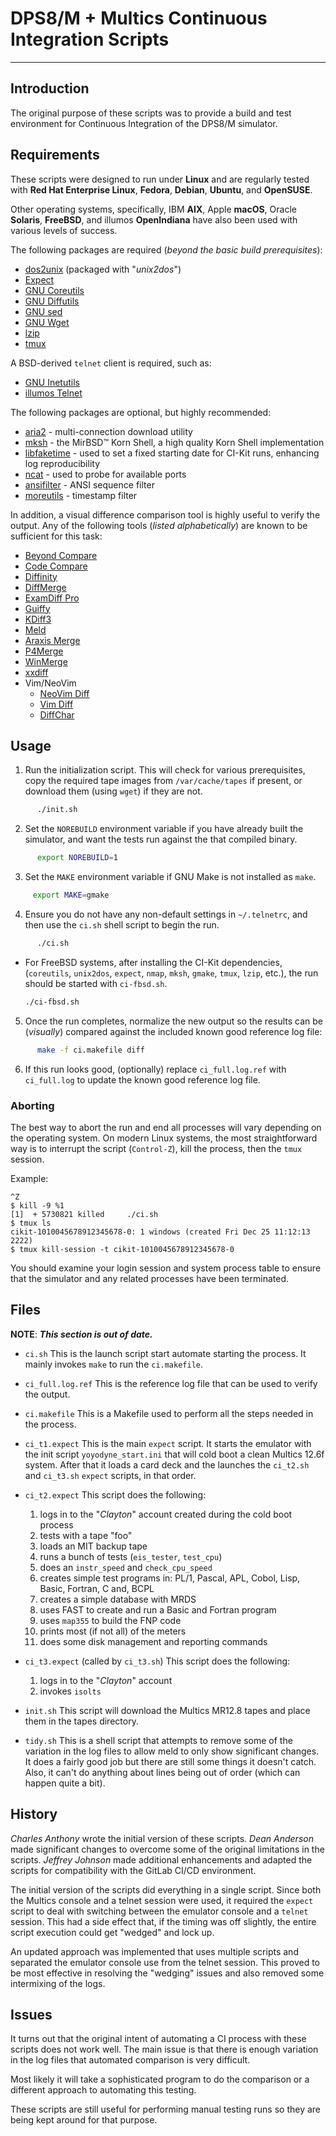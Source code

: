 <!-- SPDX-License-Identifier: MIT-0 -->
<!-- scspell-id: ebdd502d-f777-11ec-9466-80ee73e9b8e7 -->
<!-- Copyright (c) 2021-2023 The DPS8M Development Team -->

# DPS8/M + Multics Continuous Integration Scripts

-------------------------------------------------

## Introduction

 The original purpose of these scripts was to provide a build and
 test environment for Continuous Integration of the DPS8/M simulator.

## Requirements

 These scripts were designed to run under **Linux** and are regularly tested
 with **Red Hat Enterprise Linux**, **Fedora**, **Debian**, **Ubuntu**,
 and **OpenSUSE**.

 Other operating systems, specifically, IBM **AIX**, Apple **macOS**, Oracle
 **Solaris**, **FreeBSD**, and illumos **OpenIndiana** have also been used
 with various levels of success.

 The following packages are required (*beyond the basic build prerequisites*):
   * [dos2unix](https://waterlan.home.xs4all.nl/dos2unix.html)
     (packaged with "*unix2dos*")
   * [Expect](https://core.tcl-lang.org/expect/)
   * [GNU Coreutils](https://www.gnu.org/software/coreutils/)
   * [GNU Diffutils](https://www.gnu.org/software/diffutils/)
   * [GNU sed](https://www.gnu.org/software/sed/)
   * [GNU Wget](https://www.gnu.org/software/wget/)
   * [lzip](https://www.nongnu.org/lzip/)
   * [tmux](https://tmux.github.io/)

 A BSD-derived `telnet` client is required, such as:
   * [GNU Inetutils](https://www.gnu.org/software/inetutils/)
   * [illumos Telnet](https://github.com/illumos/illumos-gate/tree/master/usr/src/cmd/cmd-inet/)

 The following packages are optional, but highly recommended:
   * [aria2](https://aria2.github.io/) - multi-connection download utility
   * [mksh](http://www.mirbsd.org/mksh.htm) - the MirBSD™ Korn Shell, a
       high quality Korn Shell implementation
   * [libfaketime](https://github.com/wolfcw/libfaketime/) - used to set a
       fixed starting date for CI-Kit runs, enhancing log reproducibility
   * [ncat](https://nmap.org/ncat/) - used to probe for available ports
   * [ansifilter](https://gitlab.com/saalen/ansifilter) - ANSI sequence filter
   * [moreutils](https://joeyh.name/code/moreutils/) - timestamp filter

 In addition, a visual difference comparison tool is highly useful to
 verify the output. Any of the following tools (*listed alphabetically*)
 are known to be sufficient for this task:
   * [Beyond Compare](https://www.scootersoftware.com/)
   * [Code Compare](https://www.devart.com/codecompare/)
   * [Diffinity](https://truehumandesign.se/s_diffinity.php)
   * [DiffMerge](https://sourcegear.com/diffmerge/)
   * [ExamDiff Pro](https://www.prestosoft.com/edp_examdiffpro.asp)
   * [Guiffy](https://www.guiffy.com/)
   * [KDiff3](https://github.com/KDE/kdiff3/)
   * [Meld](https://meldmerge.org/)
   * [Araxis Merge](https://www.araxis.com/merge/)
   * [P4Merge](https://www.perforce.com/downloads/visual-merge-tool/)
   * [WinMerge](https://github.com/winmerge/winmerge/)
   * [xxdiff](https://furius.ca/xxdiff/)
   * Vim/NeoVim
     * [NeoVim Diff](https://neovim.io/doc/user/diff.html)
     * [Vim Diff](https://vimhelp.org/diff.txt.html)
     * [DiffChar](https://github.com/rickhowe/diffchar.vim#readme)

## Usage

 1. Run the initialization script. This will check for various prerequisites,
    copy the required tape images from `/var/cache/tapes` if present, or
    download them (using `wget`) if they are not.
```sh
      ./init.sh
```

 2. Set the `NOREBUILD` environment variable if you have already built the
    simulator, and want the tests run against the that compiled binary.
```sh
      export NOREBUILD=1
```

 3. Set the `MAKE` environment variable if GNU Make is not installed as `make`.
 ```sh
      export MAKE=gmake
 ```

 4. Ensure you do not have any non-default settings in `~/.telnetrc`, and
    then use the `ci.sh` shell script to begin the run.
```sh
      ./ci.sh
```
 * For FreeBSD systems, after installing the CI-Kit dependencies,
   (`coreutils`, `unix2dos`, `expect`, `nmap`, `mksh`, `gmake`,
   `tmux`, `lzip`, etc.), the run should be started with `ci-fbsd.sh`.

   ```sh
   ./ci-fbsd.sh
   ```

 5. Once the run completes, normalize the new output so the results can be
    (*visually*) compared against the included known good reference log file:
```sh
      make -f ci.makefile diff
```

 6. If this run looks good, (optionally) replace `ci_full.log.ref` with
    `ci_full.log` to update the known good reference log file.

### Aborting

The best way to abort the run and end all processes will vary depending on the
operating system. On modern Linux systems, the most straightforward way is to
interrupt the script (`Control-Z`), kill the process, then the `tmux` session.

Example:
```text
^Z
$ kill -9 %1
[1]  + 5730821 killed     ./ci.sh
$ tmux ls
cikit-1010045678912345678-0: 1 windows (created Fri Dec 25 11:12:13 2222)
$ tmux kill-session -t cikit-1010045678912345678-0
```

You should examine your login session and system process table to ensure that
the simulator and any related processes have been terminated.

## Files

**NOTE**: ***This section is out of date.***

* `ci.sh`
  This is the launch script start automate starting the process. It mainly
  invokes `make` to run the `ci.makefile`.

* `ci_full.log.ref`
  This is the reference log file that can be used to verify the output.

* `ci.makefile`
  This is a Makefile used to perform all the steps needed in the process.

* `ci_t1.expect`
  This is the main `expect` script. It starts the emulator with the init
  script `yoyodyne_start.ini` that will cold boot a clean Multics 12.6f
  system. After that it loads a card deck and the launches the `ci_t2.sh`
  and `ci_t3.sh` `expect` scripts, in that order.

* `ci_t2.expect`
  This script does the following:
    1. logs in to the "*Clayton*" account created during the cold boot process
    2. tests with a tape "foo"
    3. loads an MIT backup tape
    4. runs a bunch of tests (`eis_tester`, `test_cpu`)
    5. does an `instr_speed` and `check_cpu_speed`
    6. creates simple test programs in: PL/1, Pascal, APL, Cobol, Lisp, Basic,
         Fortran, C and, BCPL
    7. creates a simple database with MRDS
    8. uses FAST to create and run a Basic and Fortran program
    9. uses `map355` to build the FNP code
   10. prints most (if not all) of the meters
   11. does some disk management and reporting commands

* `ci_t3.expect` (called by `ci_t3.sh`)
  This script does the following:
    1. logs in to the "*Clayton*" account
    2. invokes `isolts`

* `init.sh`
  This script will download the Multics MR12.8 tapes and place them in the
  tapes directory.

* `tidy.sh`
  This is a shell script that attempts to remove some of the variation in the
  log files to allow meld to only show significant changes. It does a fairly
  good job but there are still some things it doesn't catch. Also, it can't
  do anything about lines being out of order (which can happen quite a bit).

## History

   *Charles Anthony* wrote the initial version of these scripts.
   *Dean Anderson* made significant changes to overcome some of the
   original limitations in the scripts. *Jeffrey Johnson* made additional
   enhancements and adapted the scripts for compatibility with the GitLab
   CI/CD environment.

   The initial version of the scripts did everything in a single script.
   Since both the Multics console and a telnet session were used, it
   required the `expect` script to deal with switching between the emulator
   console and a `telnet` session. This had a side effect that, if the
   timing was off slightly, the entire script execution could get "wedged"
   and lock up.

   An updated approach was implemented that uses multiple scripts and
   separated the emulator console use from the telnet session. This proved to
   be most effective in resolving the "wedging" issues and also removed some
   intermixing of the logs.

## Issues

   It turns out that the original intent of automating a CI process with
   these scripts does not work well. The main issue is that there is enough
   variation in the log files that automated comparison is very difficult.

   Most likely it will take a sophisticated program to do the comparison or
   a different approach to automating this testing.

   These scripts are still useful for performing manual testing runs so they
   are being kept around for that purpose.
